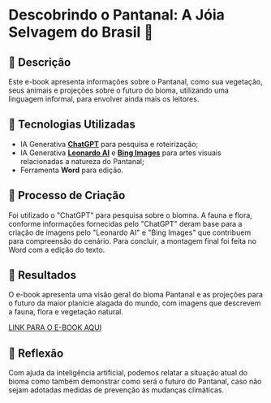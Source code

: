 # Descobrindo o Pantanal: A Jóia Selvagem do Brasil 🌌

## 📒 Descrição
Este e-book apresenta informações sobre o Pantanal, como sua vegetação, seus animais e projeções sobre o futuro do bioma, utilizando uma linguagem informal, para envolver ainda mais os leitores.

## 🤖 Tecnologias Utilizadas
- IA Generativa **[ChatGPT](https://chat.openai.com)** para  pesquisa e roteirização;
- IA Generativa **[Leonardo AI](https://leonardo.ai)** e **[Bing Images](https://www.bing.com/images/create)** para artes visuais relacionadas a natureza do Pantanal;
- Ferramenta **Word** para edição.

## 🧐 Processo de Criação
Foi utilizado o "ChatGPT" para pesquisa sobre o biomna. A fauna e flora, conforme informações fornecidas pelo "ChatGPT" deram base para a criação de imagens pelo "Leonardo AI" e "Bing Images" que contribuem para compreensão do cenário. Para concluir, a montagem final foi feita no Word com a edição do texto.

## 🚀 Resultados
O e-book apresenta uma visão geral do bioma Pantanal e as projeções para o futuro da maior planície alagada do mundo, com imagens que descrevem a fauna, flora e vegetação natural.

[LINK PARA O E-BOOK AQUI]()

## 💭 Reflexão
Com ajuda da inteligência artificial, podemos relatar a situação atual do bioma como também demonstrar como será o futuro do Pantanal, caso não sejam adotadas medidas de prevenção às mudanças climáticas.
